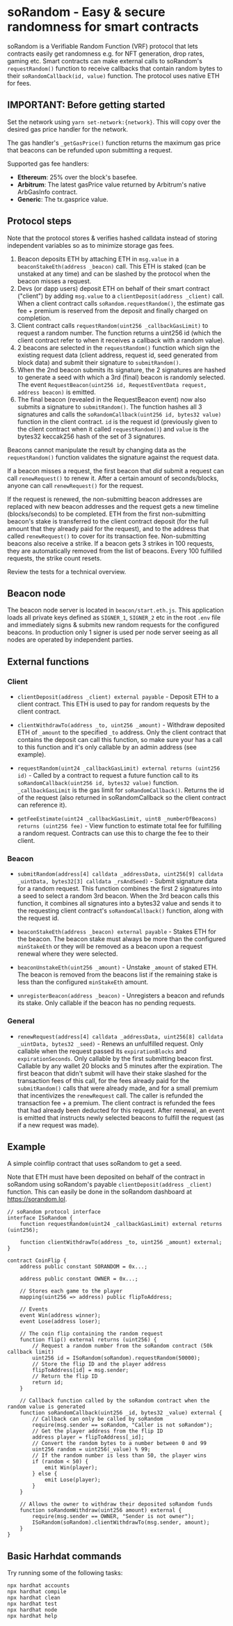 # soRandom - Easy & secure randomness for smart contracts

soRandom is a Verifiable Random Function (VRF) protocol that lets contracts easily get randomness e.g. for NFT generation, drop rates, gaming etc. Smart contracts can make external calls to soRandom's `requestRandom()` function to receive callbacks that contain random bytes to their `soRandomCallback(id, value)` function. The protocol uses native ETH for fees.

## IMPORTANT: Before getting started
Set the network using `yarn set-network:{network}`. This will copy over the desired gas price handler for the network.

The gas handler's `_getGasPrice()` function returns the maximum gas price that beacons can be refunded upon submitting a request.

Supported gas fee handlers:

* **Ethereum**: 25% over the block's basefee.
* **Arbitrum**: The latest gasPrice value returned by Arbitrum's native ArbGasInfo contract.
* **Generic**: The tx.gasprice value.
## Protocol steps

Note that the protocol stores & verifies hashed calldata instead of storing independent variables so as to minimize storage gas fees. 

1. Beacon deposits ETH by attaching ETH in `msg.value` in a `beaconStakeEth(address _beacon)` call. This ETH is staked (can be unstaked at any time) and can be slashed by the protocol when the beacon misses a request.
2. Devs (or dapp users) deposit ETH on behalf of their smart contract ("client") by adding `msg.value` to a `clientDeposit(address _client)` call. When a client contract calls `soRandom.requestRandom()`, the estimate gas fee + premium is reserved from the deposit and finally charged on completion.
3. Client contract calls `requestRandom(uint256 _callbackGasLimit)` to request a random number. The function returns a uint256 id (which the client contract refer to when it receives a callback with a random value).
4. 2 beacons are selected in the `requestRandom()` function which sign the existing request data (client address, request id, seed generated from block data) and submit their signature to `submitRandom()`.
5. When the 2nd beacon submits its signature, the 2 signatures are hashed to generate a seed with which a 3rd (final) beacon is randomly selected. The event `RequestBeacon(uint256 id, RequestEventData request, address beacon)` is emitted.
5. The final beacon (revealed in the RequestBeacon event) now also submits a signature to `submitRandom()`. The function hashes all 3 signatures and calls the `soRandomCallback(uint256 id, bytes32 value)` function in the client contract. `id` is the request id (previously given to the client contract when it called `requestRandom()`) and `value` is the bytes32 keccak256 hash of the set of 3 signatures. 

Beacons cannot manipulate the result by changing data as the `requestRandom()` function validates the signature against the request data.

If a beacon misses a request, the first beacon that *did* submit a request can call `renewRequest()` to renew it. After a certain amount of seconds/blocks, anyone can call `renewRequest()` for the request.

If the request is renewed, the non-submitting beacon addresses are replaced with new beacon addresses and the request gets a new timeline (blocks/seconds) to be completed. ETH from the first non-submitting beacon's stake is transferred to the client contract deposit (for the full amount that they already paid for the request), and to the address that called `renewRequest()` to cover for its transaction fee. Non-submitting beacons also receive a strike. If a beacon gets 3 strikes in 100 requests, they are automatically removed from the list of beacons. Every 100 fulfilled requests, the strike count resets.

Review the tests for a technical overview.

## Beacon node

The beacon node server is located in `beacon/start.eth.js`. This application loads all private keys defined as `SIGNER_1`, `SIGNER_2` etc in the root `.env` file and immediately signs & submits new random requests for the configured beacons. In production only 1 signer is used per node server seeing as all nodes are operated by independent parties. 


## External functions

### Client

* `clientDeposit(address _client) external payable` - Deposit ETH to a client contract. This ETH is used to pay for random requests by the client contract.

* `clientWithdrawTo(address _to, uint256 _amount)` - Withdraw deposited ETH of `_amount` to the specified `_to` address. Only the client contract that contains the deposit can call this function, so make sure your has a call to this function and it's only callable by an admin address (see example).

*  `requestRandom(uint24 _callbackGasLimit) external returns (uint256 id)` - Called by a contract to request a future function call to its `soRandomCallback(uint256 id, bytes32 value)` function. `_callbackGasLimit` is the gas limit for `soRandomCallback()`.  Returns the id of the request (also returned in soRandomCallback so the client contract can reference it).

* `getFeeEstimate(uint24 _callbackGasLimit, uint8 _numberOfBeacons) returns (uint256 fee)` - View function to estimate total fee for fulfilling a random request. Contracts can use this to charge the fee to their client.

### Beacon

* `submitRandom(address[4] calldata _addressData, uint256[9] calldata _uintData, bytes32[3] calldata _rsAndSeed)` - Submit signature data for a random request. This function combines the first 2 signatures into a seed to select a random 3rd beacon. When the 3rd beacon calls this function, it combines all signatures into a bytes32 value and sends it to the requesting client contract's `soRandomCallback()` function, along with the request id.

* `beaconStakeEth(address _beacon) external payable` - Stakes ETH for the beacon. The beacon stake must always be more than the configured `minStakeEth` or they will be removed as a beacon upon a request renewal where they were selected.

* `beaconUnstakeEth(uint256 _amount)` - Unstake `_amount` of staked ETH. The beacon is removed from the beacons list if the remaining stake is less than the configured `minStakeEth` amount.

* `unregisterBeacon(address _beacon)` - Unregisters a beacon and refunds its stake. Only callable if the beacon has no pending requests.

### General

* `renewRequest(address[4] calldata _addressData, uint256[8] calldata _uintData, bytes32 _seed)` - Renews an unfulfilled request. Only callable when the request passed its `expirationBlocks` and `expirationSeconds`. Only callable by the first submitting beacon first. Callable by any wallet 20 blocks and 5 minutes after the expiration. The first beacon that didn't submit will have their stake slashed for the transaction fees of this call, for the fees already paid for the `submitRandom()` calls that were already made, and for a small premium that incentivizes the `renewRequest` call. The caller is refunded the transaction fee + a premium. The client contract is refunded the fees that had already been deducted for this request. After renewal, an event is emitted that instructs newly selected beacons to fulfill the request (as if a new request was made).

## Example

A simple coinflip contract that uses soRandom to get a seed.

Note that ETH must have been deposited on behalf of the contract in soRandom using soRandom's payable `clientDeposit(address _client)` function. This can easily be done in the soRandom dashboard at https://sorandom.lol.

```solidity
// soRandom protocol interface
interface ISoRandom {
    function requestRandom(uint24 _callbackGasLimit) external returns (uint256);

    function clientWithdrawTo(address _to, uint256 _amount) external;
}

contract CoinFlip {
    address public constant SORANDOM = 0x...;

    address public constant OWNER = 0x...;

    // Stores each game to the player
    mapping(uint256 => address) public flipToAddress;

    // Events
    event Win(address winner);
    event Lose(address loser);

    // The coin flip containing the random request
    function flip() external returns (uint256) {
        // Request a random number from the soRandom contract (50k callback limit)
        uint256 id = ISoRandom(soRandom).requestRandom(50000);
        // Store the flip ID and the player address
        flipToAddress[id] = msg.sender;
        // Return the flip ID
        return id;
    }

    // Callback function called by the soRandom contract when the random value is generated
    function soRandomCallback(uint256 _id, bytes32 _value) external {
        // Callback can only be called by soRandom
        require(msg.sender == soRandom, "Caller is not soRandom");
        // Get the player address from the flip ID
        address player = flipToAddress[_id];
        // Convert the random bytes to a number between 0 and 99
        uint256 random = uint256(_value) % 99;
        // If the random number is less than 50, the player wins
        if (random < 50) {
            emit Win(player);
        } else {
            emit Lose(player);
        }
    }

    // Allows the owner to withdraw their deposited soRandom funds
    function soRandomWithdraw(uint256 amount) external {
        require(msg.sender == OWNER, "Sender is not owner");
        ISoRandom(soRandom).clientWithdrawTo(msg.sender, amount);
    }
}
```


## Basic Harhdat commands

Try running some of the following tasks:

```shell
npx hardhat accounts
npx hardhat compile
npx hardhat clean
npx hardhat test
npx hardhat node
npx hardhat help
```
